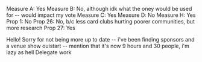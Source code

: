 Measure A: Yes
Measure B: No, although idk what the oney would be used for -- would impact my vote
Measure C: Yes
Measure D: No
Measure H: Yes
Prop 1: No
Prop 26: No, b/c less card clubs hurting poorer communities, but more research
Prop 27: Yes


Hello!
Sorry for not being more up to date -- i've been finding sponsors and a venue
show ouistart -- mention that it's now 9 hours and 30 people, i'm lazy as hell
Delegate work


